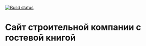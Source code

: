 [![Build status](https://travis-ci.org/alsii/project1.svg)](https://travis-ci.org/alsii/project1)

Сайт строительной компании с гостевой книгой
============================================
